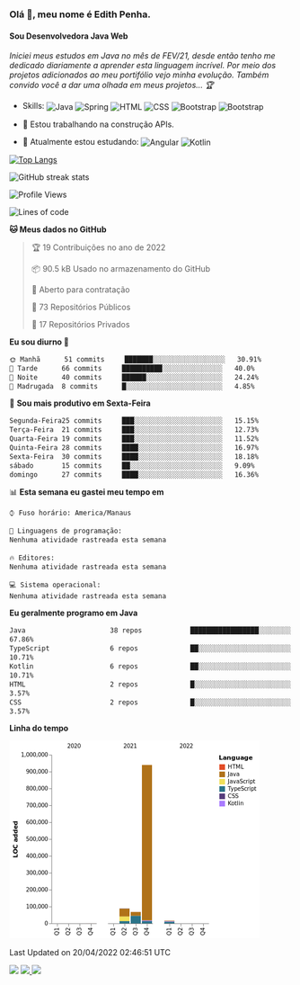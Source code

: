 ### Olá 👋, meu nome é Edith Penha.
#### Sou Desenvolvedora Java Web

*Iniciei meus estudos em Java no mês de FEV/21, desde então tenho me dedicado diariamente a aprender esta linguagem incrível. Por meio dos projetos adicionados ao meu portifólio vejo minha evolução.
Também convido você a dar uma olhada em meus projetos... :trophy:*

- Skills:
  <img align="center" alt="Java" height="40" width="40" src="https://cdn.jsdelivr.net/gh/devicons/devicon/icons/java/java-original.svg">
  <img align="center" alt="Spring" height="40" width="40" src="https://cdn.jsdelivr.net/gh/devicons/devicon/icons/spring/spring-original-wordmark.svg">
  <img align="center" alt="HTML" height="40" width="40" src="https://cdn.jsdelivr.net/gh/devicons/devicon/icons/html5/html5-original.svg">
  <img align="center" alt="CSS" height="40" width="40" src="https://cdn.jsdelivr.net/gh/devicons/devicon/icons/css3/css3-original.svg">
  <img align="center" alt="Bootstrap" height="40" width="40" src="https://cdn.jsdelivr.net/gh/devicons/devicon/icons/bootstrap/bootstrap-plain.svg">
  <img align="center" alt="Bootstrap" height="40" width="40" src="https://cdn.jsdelivr.net/gh/devicons/devicon/icons/figma/figma-original.svg">


- 🔭 Estou trabalhando na construção APIs. 
- 🌱 Atualmente estou estudando:
  <img align="center" alt="Angular" height="40" width="40" src="https://cdn.jsdelivr.net/gh/devicons/devicon/icons/angularjs/angularjs-original.svg">
  <img align="center" alt="Kotlin" height="80" width="80" src="https://cdn.jsdelivr.net/gh/devicons/devicon/icons/kotlin/kotlin-original-wordmark.svg">


[![Top Langs](https://github-readme-stats.vercel.app/api/top-langs/?username=edithpenha20&layout=compact&langs_count=7&theme=dracula)](https://github.com/anuraghazra/github-readme-stats)


![GitHub streak stats](https://github-readme-streak-stats.herokuapp.com/?user=edithpenha20&layout=compact&langs_count=7&theme=dracula)

<!--START_SECTION:waka-->
![Profile Views](http://img.shields.io/badge/Visualizac%C3%B5es%20do%20perfil-2-blue)

![Lines of code](https://img.shields.io/badge/Desde%20o%20Hello%20World%20eu%20escrevi-1%20Million%20linhas%20de%20c%C3%B3digo-blue)

**🐱 Meus dados no GitHub** 

> 🏆 19 Contribuições no ano de 2022
 > 
> 📦 90.5 kB Usado no armazenamento do GitHub 
 > 
> 💼 Aberto para contratação
 > 
> 📜 73 Repositórios Públicos 
 > 
> 🔑 17 Repositórios Privados  
 > 
**Eu sou diurno 🐤** 

```text
🌞 Manhã      51 commits     ███████░░░░░░░░░░░░░░░░░░   30.91% 
🌆 Tarde      66 commits     ██████████░░░░░░░░░░░░░░░   40.0% 
🌃 Noite      40 commits     ██████░░░░░░░░░░░░░░░░░░░   24.24% 
🌙 Madrugada  8 commits      █░░░░░░░░░░░░░░░░░░░░░░░░   4.85%

```
📅 **Sou mais produtivo em Sexta-Feira** 

```text
Segunda-Feira25 commits     ███░░░░░░░░░░░░░░░░░░░░░░   15.15% 
Terça-Feira  21 commits     ███░░░░░░░░░░░░░░░░░░░░░░   12.73% 
Quarta-Feira 19 commits     ███░░░░░░░░░░░░░░░░░░░░░░   11.52% 
Quinta-Feira 28 commits     ████░░░░░░░░░░░░░░░░░░░░░   16.97% 
Sexta-Feira  30 commits     ████░░░░░░░░░░░░░░░░░░░░░   18.18% 
sábado       15 commits     ██░░░░░░░░░░░░░░░░░░░░░░░   9.09% 
domingo      27 commits     ████░░░░░░░░░░░░░░░░░░░░░   16.36%

```


📊 **Esta semana eu gastei meu tempo em** 

```text
⌚︎ Fuso horário: America/Manaus

💬 Linguagens de programação: 
Nenhuma atividade rastreada esta semana

🔥 Editores: 
Nenhuma atividade rastreada esta semana

💻 Sistema operacional: 
Nenhuma atividade rastreada esta semana

```

**Eu geralmente programo em Java** 

```text
Java                     38 repos            █████████████████░░░░░░░░   67.86% 
TypeScript               6 repos             ██░░░░░░░░░░░░░░░░░░░░░░░   10.71% 
Kotlin                   6 repos             ██░░░░░░░░░░░░░░░░░░░░░░░   10.71% 
HTML                     2 repos             █░░░░░░░░░░░░░░░░░░░░░░░░   3.57% 
CSS                      2 repos             █░░░░░░░░░░░░░░░░░░░░░░░░   3.57%

```


**Linha do tempo**

![Chart not found](https://raw.githubusercontent.com/edithpenha20/edithpenha20/master/charts/bar_graph.png) 


 Last Updated on 20/04/2022 02:46:51 UTC
<!--END_SECTION:waka-->

<a href="https://www.linkedin.com/in/edith-penha" target="_blank"><img src="https://img.shields.io/badge/-LinkedIn-%230077B5?style=for-the-badge&logo=linkedin&logoColor=white" target="_blank"></a>
<a href = "mailto:edithpenha@gmail.com"><img src="https://img.shields.io/badge/-Gmail-%23333?style=for-the-badge&logo=gmail&logoColor=white" target="_blank">
<a href="https://instagram.com/endy.code/" target="_blank"><img src="https://img.shields.io/badge/-Instagram-%23E4405F?style=for-the-badge&logo=instagram&logoColor=white" target="_blank"></a>

